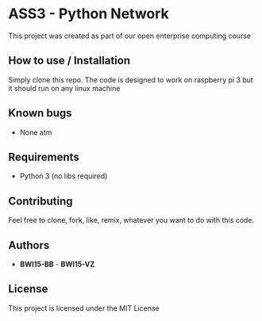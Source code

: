 # ASS3 - Python Network

This project was created as part of our open enterprise computing course

## How to use / Installation

Simply clone this repo. The code is designed to work on raspberry pi 3 but it should run on any linux machine

## Known bugs
* None atm

## Requirements

* Python 3 (no libs required)

## Contributing

Feel free to clone, fork, like, remix, whatever you want to do with this code.

## Authors

* **BWI15-BB** - **BWI15-VZ**


## License

This project is licensed under the MIT License

